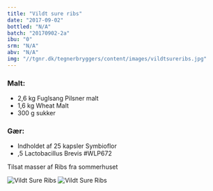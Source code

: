 ```yaml
---
title: "Vildt sure ribs"
date: "2017-09-02"
bottled: "N/A"
batch: "20170902-2a"
ibu: "0"
srm: "N/A"
abv: "N/A"
img: "//tgnr.dk/tegnerbryggers/content/images/vildtsureribs.jpg"
---
```


### Malt:

* 2,6 kg Fuglsang Pilsner malt
* 1,6 kg Wheat Malt
* 300 g sukker

### Gær:

* Indholdet af 25 kapsler Symbioflor
* ,5 Lactobacillus Brevis #WLP672


Tilsat masser af Ribs fra sommerhuset

![Vildt Sure Ribs](//tgnr.dk/tegnerbryggers/content/images/20171102_213908.jpg)
![Vildt Sure Ribs](//tgnr.dk/tegnerbryggers/content/images/20171125_121805.jpg)
